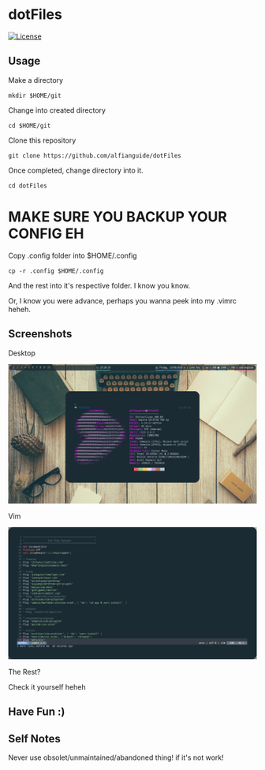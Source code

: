 # dotFiles

[![License](https://img.shields.io/github/license/alfianguide/dotFiles.svg?style=flat-square)](LICENSE)

## Usage

Make a directory

```
mkdir $HOME/git
```

Change into created directory

```
cd $HOME/git
```

Clone this repository

```
git clone https://github.com/alfianguide/dotFiles
```

Once completed, change directory into it.

```
cd dotFiles
```

# MAKE SURE YOU BACKUP YOUR CONFIG EH

Copy .config folder into $HOME/.config

```
cp -r .config $HOME/.config
```

And the rest into it's respective folder. I know you know.

Or, I know you were advance, perhaps you wanna peek into my .vimrc heheh.

## Screenshots

Desktop

![Desktop](desktop.png "Desktop look")

Vim

![Vim](vim.png "Vim Plugin")

The Rest?

Check it yourself heheh

## Have Fun :)


## Self Notes

Never use obsolet/unmaintained/abandoned thing! if it's not work!
